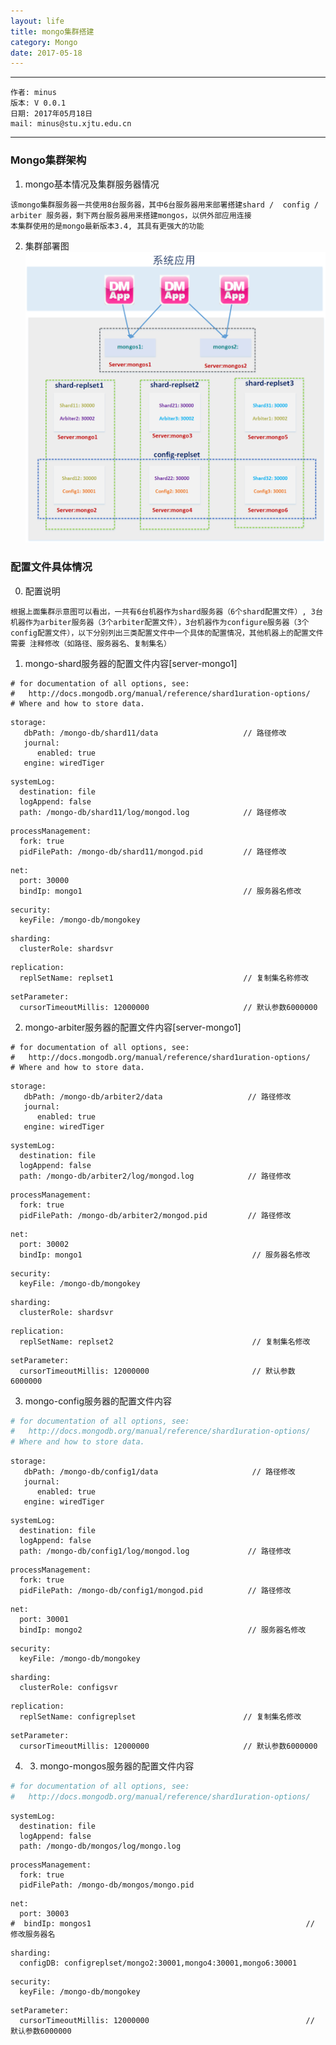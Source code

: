 ```yaml
---
layout: life
title: mongo集群搭建
category: Mongo
date: 2017-05-18
---
```


******

	作者: minus
	版本: V 0.0.1
	日期: 2017年05月18日
	mail: minus@stu.xjtu.edu.cn

<!-- more -->

*******

### Mongo集群架构
1. mongo基本情况及集群服务器情况
```
该mongo集群服务器一共使用8台服务器，其中6台服务器用来部署搭建shard /  config / arbiter 服务器，剩下两台服务器用来搭建mongos，以供外部应用连接
本集群使用的是mongo最新版本3.4, 其具有更强大的功能
```

2. 集群部署图
![mongo集群](/res/img/blog/mongo/mongo-cluster.png)

### 配置文件具体情况
0. 配置说明
```
根据上面集群示意图可以看出，一共有6台机器作为shard服务器（6个shard配置文件）, 3台机器作为arbiter服务器（3个arbiter配置文件），3台机器作为configure服务器（3个config配置文件），以下分别列出三类配置文件中一个具体的配置情况，其他机器上的配置文件需要 注释修改（如路径、服务器名、复制集名）
```

1. mongo-shard服务器的配置文件内容[server-mongo1]
```
# for documentation of all options, see:
#   http://docs.mongodb.org/manual/reference/shard1uration-options/
# Where and how to store data.
```
```
storage:
   dbPath: /mongo-db/shard11/data                   // 路径修改
   journal:
      enabled: true
   engine: wiredTiger
```
```   
systemLog:
  destination: file
  logAppend: false
  path: /mongo-db/shard11/log/mongod.log            // 路径修改
```
```  
processManagement:
  fork: true
  pidFilePath: /mongo-db/shard11/mongod.pid         // 路径修改
```
```  
net:
  port: 30000
  bindIp: mongo1                                    // 服务器名修改
```
```  
security:
  keyFile: /mongo-db/mongokey
```
```  
sharding:
  clusterRole: shardsvr
```
```  
replication:
  replSetName: replset1                             // 复制集名称修改
```
```  
setParameter:
  cursorTimeoutMillis: 12000000                     // 默认参数6000000
```

2. mongo-arbiter服务器的配置文件内容[server-mongo1]
```
# for documentation of all options, see:
#   http://docs.mongodb.org/manual/reference/shard1uration-options/
# Where and how to store data.
```
```
storage:
   dbPath: /mongo-db/arbiter2/data                   // 路径修改
   journal:
      enabled: true
   engine: wiredTiger
```
```
systemLog:
  destination: file
  logAppend: false
  path: /mongo-db/arbiter2/log/mongod.log            // 路径修改
```
```
processManagement:
  fork: true
  pidFilePath: /mongo-db/arbiter2/mongod.pid         // 路径修改
```
```
net:
  port: 30002
  bindIp: mongo1                                      // 服务器名修改
```
```
security:
  keyFile: /mongo-db/mongokey
```
```
sharding:
  clusterRole: shardsvr
```
```
replication:
  replSetName: replset2                               // 复制集名修改
```
```
setParameter:
  cursorTimeoutMillis: 12000000                       // 默认参数6000000
```

3. mongo-config服务器的配置文件内容
```sh
# for documentation of all options, see:
#   http://docs.mongodb.org/manual/reference/shard1uration-options/
# Where and how to store data.
```
```
storage:
   dbPath: /mongo-db/config1/data                     // 路径修改
   journal:
      enabled: true
   engine: wiredTiger
```
```   
systemLog:
  destination: file
  logAppend: false
  path: /mongo-db/config1/log/mongod.log             // 路径修改
```
```  
processManagement:
  fork: true
  pidFilePath: /mongo-db/config1/mongod.pid          // 路径修改
```
```  
net:
  port: 30001
  bindIp: mongo2                                     // 服务器名修改
```
```  
security:
  keyFile: /mongo-db/mongokey
```
```  
sharding:
  clusterRole: configsvr
```
```  
replication:
  replSetName: configreplset                        // 复制集名修改
```
```  
setParameter:
  cursorTimeoutMillis: 12000000                     // 默认参数6000000
```

4. 3. mongo-mongos服务器的配置文件内容
```sh
# for documentation of all options, see:
#   http://docs.mongodb.org/manual/reference/shard1uration-options/
```
```
systemLog:
  destination: file
  logAppend: false
  path: /mongo-db/mongos/log/mongo.log
```
```
processManagement:
  fork: true
  pidFilePath: /mongo-db/mongos/mongo.pid
```
```
net:
  port: 30003
#  bindIp: mongos1                                                // 修改服务器名
```
```
sharding:
  configDB: configreplset/mongo2:30001,mongo4:30001,mongo6:30001
```
```
security:
  keyFile: /mongo-db/mongokey
```
```
setParameter:
  cursorTimeoutMillis: 12000000                                   // 默认参数6000000
```
